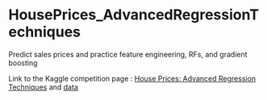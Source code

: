 # HousePrices_AdvancedRegressionTechniques
Predict sales prices and practice feature engineering, RFs, and gradient boosting

Link to the Kaggle competition page : [House Prices: Advanced Regression Techniques](https://www.kaggle.com/c/house-prices-advanced-regression-techniques/overview) and [data](https://www.kaggle.com/c/house-prices-advanced-regression-techniques/data)
